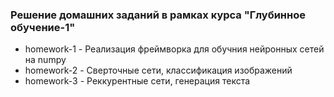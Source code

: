 ### Решение домашних заданий в рамках курса "Глубинное обучение-1"

- homework-1 - Реализация фреймворка для обучния нейронных сетей на numpy
- homework-2 - Сверточные сети, классификация изображений
- homework-3 - Реккурентные сети, генерация текста
